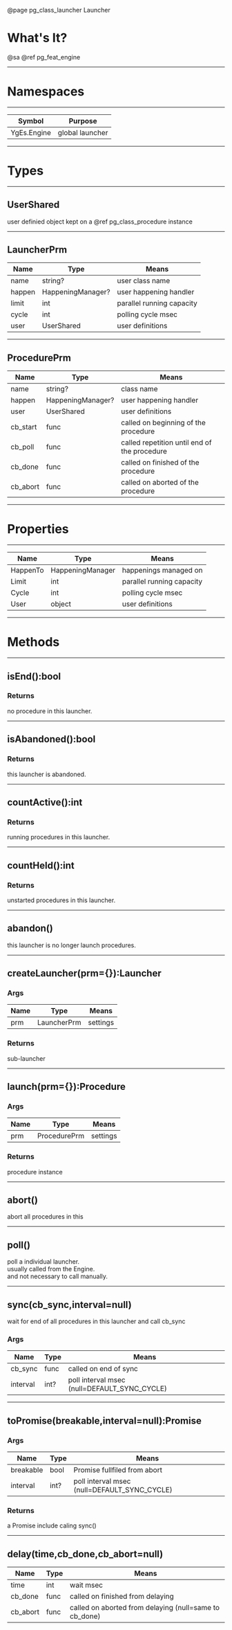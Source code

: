 ﻿@page pg_class_launcher Launcher

# What's It?

@sa @ref pg_feat_engine

-----
# Namespaces

-----
| Symbol | Purpose |
|--------|---------|
| YgEs.Engine | global launcher |

-----
# Types

-----
## UserShared

user definied object kept on a @ref pg_class_procedure instance  

-----
## LauncherPrm

| Name | Type | Means |
|------|------|-------|
| name | string? | user class name |
| happen | HappeningManager? | user happening handler |
| limit | int | parallel running capacity |
| cycle | int | polling cycle msec |
| user | UserShared | user definitions |

-----
## ProcedurePrm

| Name | Type | Means |
|------|------|-------|
| name | string? | class name |
| happen | HappeningManager? | user happening handler |
| user | UserShared | user definitions |
| cb_start | func<UserShared> | called on beginning of the procedure |
| cb_poll | func<UserShared> | called repetition until end of the procedure |
| cb_done | func<UserShared> | called on finished of the procedure |
| cb_abort | func<UserShared> | called on aborted of the procedure |

-----
# Properties

-----
| Name | Type | Means |
|------|------|-------|
| HappenTo | HappeningManager | happenings managed on |
| Limit | int | parallel running capacity |
| Cycle | int | polling cycle msec |
| User | object | user definitions |

-----
# Methods

-----
## isEnd():bool

### Returns

no procedure in this launcher.

-----
## isAbandoned():bool

### Returns

this launcher is abandoned.

-----
## countActive():int

### Returns

running procedures in this launcher.

-----
## countHeld():int

### Returns

unstarted procedures in this launcher.

-----
## abandon()

this launcher is no longer launch procedures.

-----
## createLauncher(prm={}):Launcher

### Args

Name | Type | Means
-----|------|------
prm | LauncherPrm | settings

### Returns

sub-launcher

-----
## launch(prm={}):Procedure

### Args

Name | Type | Means
-----|------|------
prm | ProcedurePrm | settings

### Returns

procedure instance

-----
## abort()

abort all procedures in this

-----
## poll()

poll a individual launcher.  
usually called from the Engine.  
and not necessary to call manually.  

-----
## sync(cb_sync,interval=null)

wait for end of all procedures in this launcher and call cb_sync

### Args

| Name | Type | Means |
|------|------|-------|
| cb_sync | func<UserShared> | called on end of sync |
| interval | int? | poll interval msec (null=DEFAULT_SYNC_CYCLE) |

-----
## toPromise(breakable,interval=null):Promise

### Args

| Name | Type | Means |
|------|------|-------|
| breakable | bool | Promise fullfiled from abort |
| interval | int? | poll interval msec (null=DEFAULT_SYNC_CYCLE) |

### Returns

a Promise include caling sync()

-----
## delay(time,cb_done,cb_abort=null) 

| Name | Type | Means |
|------|------|-------|
| time | int | wait msec |
| cb_done | func<UserShared> | called on finished from delaying |
| cb_abort | func<UserShared> | called on aborted from delaying (null=same to cb_done) |
